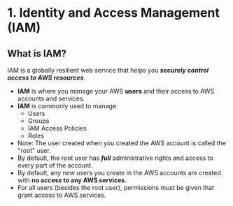 # 1. Identity and Access Management \(IAM\)

## What is IAM?

IAM is a globally resilient web service that helps you _**securely control access to AWS resources**_.

* **IAM** is where you manage your AWS **users** and their access to AWS accounts and services.
* **IAM** is commonly used to manage:
  * Users
  * Groups
  * IAM Access Policies
  * Roles
* Note: The user created when you created the AWS account is called the "root" user.
* By default, the root user has _**full**_ administrative rights and access to every part of the account.
* By default, any new users you create in the AWS accounts are created with **no access to any AWS services**.
* For all users \(besides the root user\), permissions must be given that grant access to AWS services.



